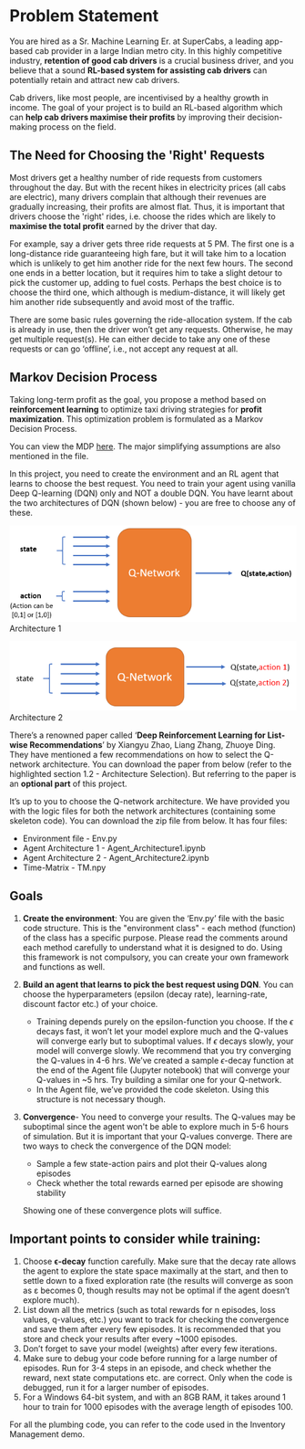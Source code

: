 # Problem Statement
You are hired as a Sr. Machine Learning Er. at SuperCabs, a leading app-based cab provider in a large Indian metro city. In this highly competitive industry, **retention of good cab drivers** is a crucial business driver, and you believe that a sound **RL-based system for assisting cab drivers** can potentially retain and attract new cab drivers. 

Cab drivers, like most people, are incentivised by a healthy growth in income. The goal of your project is to build an RL-based algorithm which can **help cab drivers maximise their profits** by improving their decision-making process on the field.

## The Need for Choosing the 'Right' Requests
Most drivers get a healthy number of ride requests from customers throughout the day. But with the recent hikes in electricity prices (all cabs are electric), many drivers complain that although their revenues are gradually increasing, their profits are almost flat. Thus, it is important that drivers choose the 'right' rides, i.e. choose the rides which are likely to **maximise the total profit** earned by the driver that day. 

For example, say a driver gets three ride requests at 5 PM. The first one is a long-distance ride guaranteeing high fare, but it will take him to a location which is unlikely to get him another ride for the next few hours. The second one ends in a better location, but it requires him to take a slight detour to pick the customer up, adding to fuel costs. Perhaps the best choice is to choose the third one, which although is medium-distance, it will likely get him another ride subsequently and avoid most of the traffic. 

There are some basic rules governing the ride-allocation system. If the cab is already in use, then the driver won’t get any requests. Otherwise, he may get multiple request(s). He can either decide to take any one of these requests or can go ‘offline’, i.e., not accept any request at all. 

## Markov Decision Process
Taking long-term profit as the goal, you propose a method based on **reinforcement learning** to optimize taxi driving strategies for **profit maximization**. This optimization problem is formulated as a Markov Decision Process.

You can view the MDP [here](MDP.pdf). The major simplifying assumptions are also mentioned in the file.

In this project, you need to create the environment and an RL agent that learns to choose the best request. You need to train your agent using vanilla Deep Q-learning (DQN) only and NOT a double DQN. You have learnt about the two architectures of DQN (shown below) - you are free to choose any of these.

![architecture1](Q_network+-+Architecture+1.png)
Architecture 1

![architecture2](Q_network2+-+Architecture+2.png)
Architecture 2

There’s a renowned paper called ‘**Deep Reinforcement Learning for List-wise Recommendations**’ by Xiangyu Zhao, Liang Zhang, Zhuoye Ding. They have mentioned a few recommendations on how to select the Q-network architecture. You can download the paper from below (refer to the highlighted section 1.2 - Architecture Selection). But referring to the paper is an **optional part** of this project.

It’s up to you to choose the Q-network architecture. We have provided you with the logic files for both the network architectures (containing some skeleton code). You can download the zip file from below. It has four files:
- Environment file - Env.py
- Agent Architecture 1 - Agent_Architecture1.ipynb
- Agent Architecture 2 - Agent_Architecture2.ipynb
- Time-Matrix - TM.npy

## Goals
1. **Create the environment**: You are given the ‘Env.py’ file with the basic code structure. This is the "environment class" - each method (function) of the class has a specific purpose. Please read the comments around each method carefully to understand what it is designed to do. Using this framework is not compulsory, you can create your own framework and functions as well.
2. **Build an agent that learns to pick the best request using DQN**. You can choose the hyperparameters (epsilon (decay rate), learning-rate, discount factor etc.) of your choice.
   - Training depends purely on the epsilon-function you choose. If the *ϵ* decays fast, it won’t let your model explore much and the Q-values will converge early but to suboptimal values. If *ϵ* decays slowly, your model will converge slowly. We recommend that you try converging the Q-values in 4-6 hrs.  We’ve created a sample *ϵ*-decay function at the end of the Agent file (Jupyter notebook) that will converge your Q-values in ~5 hrs. Try building a similar one for your Q-network.
   - In the Agent file, we’ve provided the code skeleton. Using this structure is not necessary though.
3. **Convergence**- You need to converge your results. The Q-values may be suboptimal since the agent won't be able to explore much in 5-6 hours of simulation. But it is important that your Q-values converge. There are two ways to check the convergence of the DQN model:
   - Sample a few state-action pairs and plot their Q-values along episodes
   - Check whether the total rewards earned per episode are showing stability
        
   Showing one of these convergence plots will suffice.

## Important points to consider while training:
1. Choose **ϵ-decay** function carefully. Make sure that the decay rate allows the agent to explore the state space maximally at the start, and then to settle down to a fixed exploration rate (the results will converge as soon as ε becomes 0, though results may not be optimal if the agent doesn’t explore much).
2. List down all the metrics (such as total rewards for n episodes, loss values, q-values, etc.) you want to track for checking the convergence and save them after every few episodes. It is recommended that you store and check your results after every ~1000 episodes.
3. Don’t forget to save your model (weights) after every few iterations.
4. Make sure to debug your code before running for a large number of episodes. Run for 3-4 steps in an episode, and check whether the reward, next state computations etc. are correct. Only when the code is debugged, run it for a larger number of episodes.
5. For a Windows 64-bit system, and with an 8GB RAM, it takes around 1 hour to train for 1000 episodes with the average length of episodes 100.

For all the plumbing code, you can refer to the code used in the Inventory Management demo.
